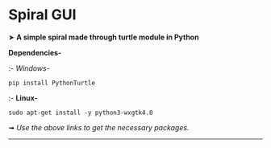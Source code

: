 # Spiral GUI

➤ **A simple spiral made through turtle module in Python**

**Dependencies-**

:- *Windows-*

`pip install PythonTurtle`

:- **Linux-**

`sudo apt-get install -y python3-wxgtk4.0`

➟ _Use the above links to get the necessary packages._


--------------
